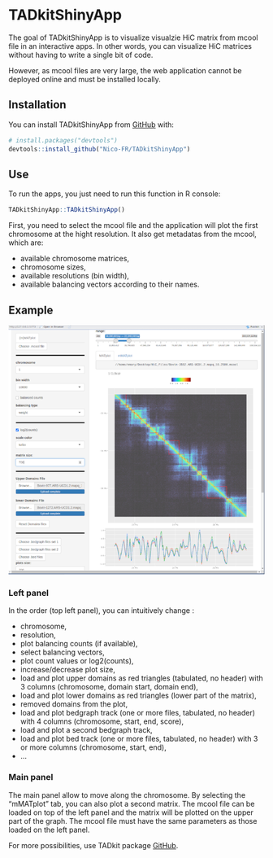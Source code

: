 
<!-- README.md is generated from README.Rmd. Please edit that file -->

# TADkitShinyApp

The goal of TADkitShinyApp is to visualize visualzie HiC matrix from
mcool file in an interactive apps. In other words, you can visualize HiC
matrices without having to write a single bit of code.

However, as mcool files are very large, the web application cannot be
deployed online and must be installed locally.

## Installation

You can install TADkitShinyApp from [GitHub](https://github.com/) with:

``` r
# install.packages("devtools")
devtools::install_github("Nico-FR/TADkitShinyApp")
```

## Use

To run the apps, you just need to run this function in R console:

``` r
TADkitShinyApp::TADkitShinyApp()
```

First, you need to select the mcool file and the application will plot
the first chromosome at the hight resolution. It also get metadatas from
the mcool, which are:

- available chromosome matrices,
- chromosome sizes,
- available resolutions (bin width),
- available balancing vectors according to their names.

## Example

![](figures/TADkitShinyApp.png)

### Left panel

In the order (top left panel), you can intuitively change :

- chromosome,
- resolution,
- plot balancing counts (if available),
- select balancing vectors,
- plot count values or log2(counts),
- increase/decrease plot size,
- load and plot upper domains as red triangles (tabulated, no header)
  with 3 columns (chromosome, domain start, domain end),
- load and plot lower domains as red triangles (lower part of the
  matrix),
- removed domains from the plot,
- load and plot bedgraph track (one or more files, tabulated, no header)
  with 4 columns (chromosome, start, end, score),
- load and plot a second bedgraph track,
- load and plot bed track (one or more files, tabulated, no header) with
  3 or more columns (chromosome, start, end),
- …

### Main panel

The main panel allow to move along the chromosome. By selecting the
“mMATplot” tab, you can also plot a second matrix. The mcool file can be
loaded on top of the left panel and the matrix will be plotted on the
upper part of the graph. The mcool file must have the same parameters as
those loaded on the left panel.

For more possibilities, use TADkit package
[GitHub](https://github.com/Nico-FR/TADkit).
